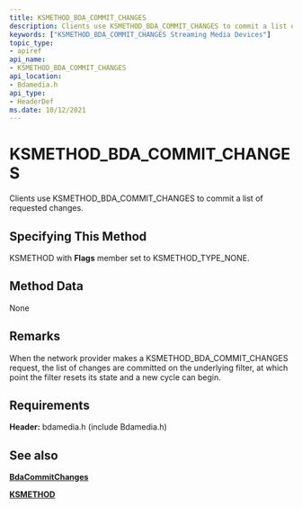 ```yaml
---
title: KSMETHOD_BDA_COMMIT_CHANGES
description: Clients use KSMETHOD_BDA_COMMIT_CHANGES to commit a list of requested changes.
keywords: ["KSMETHOD_BDA_COMMIT_CHANGES Streaming Media Devices"]
topic_type:
- apiref
api_name:
- KSMETHOD_BDA_COMMIT_CHANGES
api_location:
- Bdamedia.h
api_type:
- HeaderDef
ms.date: 10/12/2021
---
```


# KSMETHOD_BDA_COMMIT_CHANGES

Clients use KSMETHOD_BDA_COMMIT_CHANGES to commit a list of requested changes.

## Specifying This Method

KSMETHOD with **Flags** member set to KSMETHOD_TYPE_NONE.

## Method Data

None

## Remarks

When the network provider makes a KSMETHOD_BDA_COMMIT_CHANGES request, the list of changes are committed on the underlying filter, at which point the filter resets its state and a new cycle can begin.

## Requirements

**Header:** bdamedia.h (include Bdamedia.h)

## See also

[**BdaCommitChanges**](/windows-hardware/drivers/ddi/bdasup/nf-bdasup-bdacommitchanges)

[**KSMETHOD**](./ksmethod-structure.md)
